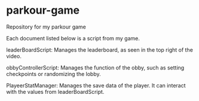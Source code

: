# parkour-game
Repository for my parkour game

Each document listed below is a script from my game.

leaderBoardScript:
Manages the leaderboard, as seen in the top right of the video.

obbyControllerScript:
Manages the function of the obby, such as setting checkpoints or randomizing the lobby.

PlayeerStatManager:
Manages the save data of the player. It can interact with the values from leaderBoardScript.
